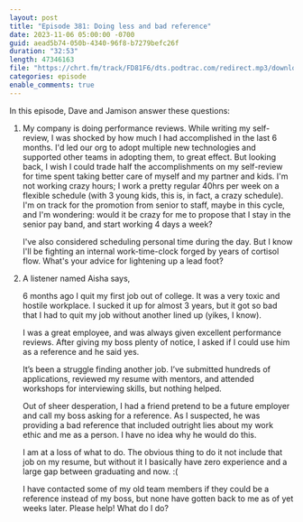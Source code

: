 ```yaml
---
layout: post
title: "Episode 381: Doing less and bad reference"
date: 2023-11-06 05:00:00 -0700
guid: aead5b74-050b-4340-96f8-b7279befc26f
duration: "32:53"
length: 47346163
file: "https://chrt.fm/track/FD81F6/dts.podtrac.com/redirect.mp3/download.softskills.audio/sse-381.mp3"
categories: episode
enable_comments: true
---
```


In this episode, Dave and Jamison answer these questions:

1. My company is doing performance reviews. While writing my self-review, I was shocked by how much I had accomplished in the last 6 months. I'd led our org to adopt multiple new technologies and supported other teams in adopting them, to great effect. But looking back, I wish I could trade half the accomplishments on my self-review for time spent taking better care of myself and my partner and kids. I'm not working crazy hours; I work a pretty regular 40hrs per week on a flexible schedule (with 3 young kids, this is, in fact, a crazy schedule). I'm on track for the promotion from senior to staff, maybe in this cycle, and I'm wondering: would it be crazy for me to propose that I stay in the senior pay band, and start working 4 days a week?
   
   I've also considered scheduling personal time during the day. But I know I'll be fighting an internal work-time-clock forged by years of cortisol flow. What's your advice for lightening up a lead foot?

2. A listener named Aisha says,
   
   6 months ago I quit my first job out of college. It was a very toxic and hostile workplace. I sucked it up for almost 3 years, but it got so bad that I had to quit my job without another lined up (yikes, I know).
   
   I was a great employee, and was always given excellent performance reviews. After giving my boss plenty of notice, I asked if I could use him as a reference and he said yes.
   
   It’s been a struggle finding another job. I’ve submitted hundreds of applications, reviewed my resume with mentors, and attended workshops for interviewing skills, but nothing helped.
   
   Out of sheer desperation, I had a friend pretend to be a future employer and call my boss asking for a reference. As I suspected, he was providing a bad reference that included outright lies about my work ethic and me as a person. I have no idea why he would do this.
   
   I am at a loss of what to do. The obvious thing to do it not include that job on my resume, but without it I basically have zero experience and a large gap between graduating and now. :(
   
   I have contacted some of my old team members if they could be a reference instead of my boss, but none have gotten back to me as of yet weeks later. Please help! What do I do?

